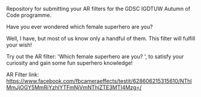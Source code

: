 Repository for submitting your AR filters for the GDSC IGDTUW Autumn of Code programme.

Have you ever wondered which female superhero are you?

Well, I have, but most of us know only a handful of them. This filter will fulfill your wish!

Try out the AR filter: 'Which female superhero are you? ', to satisfy your curiosity and gain some fun superhero knowledge!

AR Filter link: https://www.facebook.com/fbcameraeffects/testit/628606215315610/NThlMmJjOGY5MmRiYzhlYTFmNjVmNThjZTE3MTI4Mzg=/